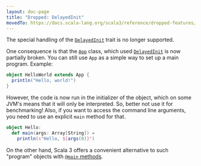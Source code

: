 ```yaml
---
layout: doc-page
title: "Dropped: DelayedInit"
movedTo: https://docs.scala-lang.org/scala3/reference/dropped-features/delayed-init.html
---
```


The special handling of the [`DelayedInit`](https://scala-lang.org/api/3.x/scala/DelayedInit.html)
trait is no longer supported.

One consequence is that the [`App`](https://scala-lang.org/api/3.x/scala/App.html) class,
which used [`DelayedInit`](https://scala-lang.org/api/3.x/scala/DelayedInit.html) is
now partially broken. You can still use `App` as a simple way to set up a main program. Example:

```scala
object HelloWorld extends App {
  println("Hello, world!")
}
```

However, the code is now run in the initializer of the object, which on
some JVM's means that it will only be interpreted. So, better not use it
for benchmarking! Also, if you want to access the command line arguments,
you need to use an explicit `main` method for that.

```scala
object Hello:
  def main(args: Array[String]) =
    println(s"Hello, ${args(0)}")
```

On the other hand, Scala 3 offers a convenient alternative to such "program" objects
with [`@main` methods](../changed-features/main-functions.md).
